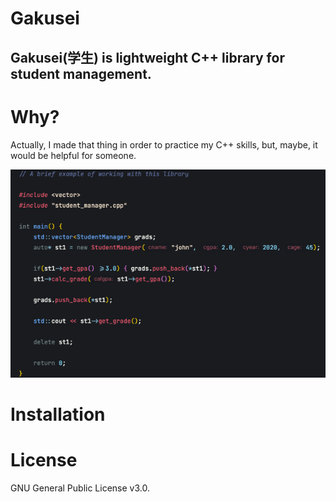 # Gakusei
## Gakusei(学生) is lightweight C++ library for student management.

# Why?
Actually, I made that thing in order to practice my C++ skills, but, maybe, it would be helpful for someone.

![Usage example](https://raw.githubusercontent.com/Gibsol/Gakusei/main/imgs/usage.png)

# Installation

# License
GNU General Public License v3.0.
